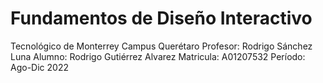# Fundamentos de Diseño Interactivo
 Tecnológico de Monterrey Campus Querétaro
 Profesor: Rodrigo Sánchez Luna
 Alumno: Rodrigo Gutiérrez Alvarez
 Matricula: A01207532
 Período: Ago-Dic 2022
